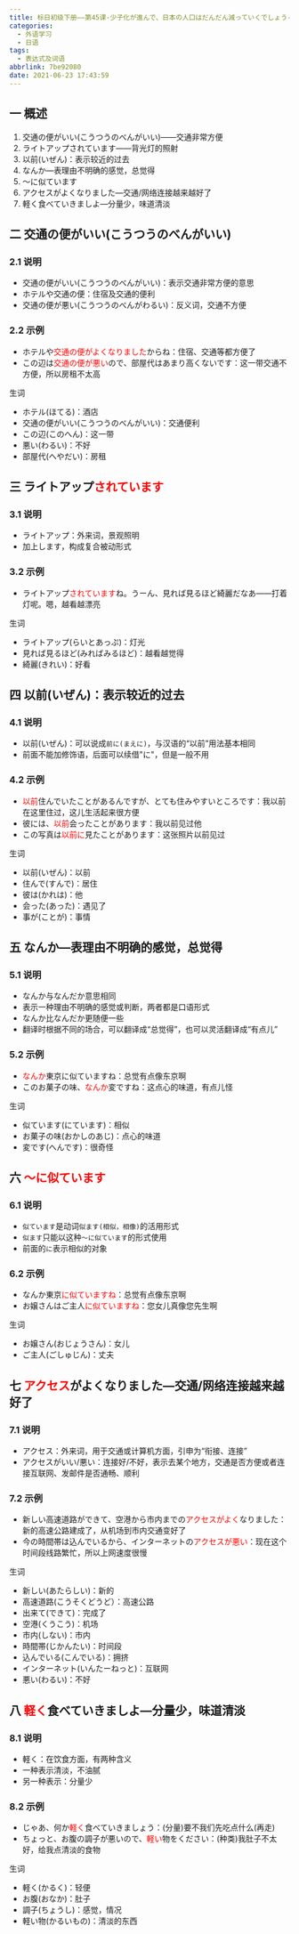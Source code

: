```yaml
---
title: 标日初级下册——第45课-少子化が進んで、日本の人口はだんだん減っていくでしょう-表达式及词语(45.3)
categories:
  - 外语学习
  - 日语
tags:
  - 表达式及词语
abbrlink: 7be92080
date: 2021-06-23 17:43:59
---
```

## 一 概述

1. 交通の便がいい(こうつうのべんがいい)——交通非常方便
2. ライトアップされています——背光灯的照射
3. 以前(いぜん)：表示较近的过去
4. なんか—表理由不明确的感觉，总觉得
5. 〜に似ています
6. アクセスがよくなりました—交通/网络连接越来越好了
7. 軽く食べていきましよ—分量少，味道清淡

<!--more-->

## 二 交通の便がいい(こうつうのべんがいい)

### 2.1 说明

* 交通の便がいい(こうつうのべんがいい)：表示交通非常方便的意思
* ホテルや交通の便：住宿及交通的便利
* 交通の便が悪い(こうつうのべんがわるい)：反义词，交通不方便

### 2.2 示例

* ホテルや<font color=red>交通の便がよくなりました</font>からね：住宿、交通等都方便了
* この辺は<font color=red>交通の便が悪い</font>ので、部屋代はあまり高くないです：这一带交通不方便，所以房租不太高

生词

* ホテル(ほてる)：酒店
* 交通の便がいい(こうつうのべんがいい)：交通便利
* この辺(このへん)：这一带
* 悪い(わるい)：不好
* 部屋代(へやだい)：房租

## 三 ライトアップ<font color=red>されています</font>

### 3.1 说明

* ライトアップ：外来词，景观照明
* 加上します，构成复合被动形式

### 3.2 示例

* ライトアップ<font color=red>されています</font>ね。うーん、見れば見るほど綺麗だなあ——打着灯呢。嗯，越看越漂亮

生词

* ライトアップ(らいとあっぷ)：灯光
* 見れば見るほど(みればみるほど)：越看越觉得
* 綺麗(きれい)：好看

## 四 以前(いぜん)：表示较近的过去

### 4.1 说明

* 以前(いぜん)：可以说成`前に(まえに)`，与汉语的“以前”用法基本相同
* 前面不能加修饰语，后面可以续借"に"，但是一般不用

### 4.2 示例

* <font color=red>以前</font>住んでいたことがあるんですが、とても住みやすいところです：我以前在这里住过，这儿生活起来很方便
* 彼には、<font color=red>以前</font>会ったことがあります：我以前见过他
* この写真は<font color=red>以前に</font>見たことがあります：这张照片以前见过

生词

* 以前(いぜん)：以前
* 住んで(すんで)：居住
* 彼は(かれは)：他
* 会った(あった)：遇见了
* 事が(ことが)：事情

## 五 なんか—表理由不明确的感觉，总觉得

### 5.1 说明

* なんか与なんだか意思相同
* 表示一种理由不明确的感觉或判断，两者都是口语形式
* なんか比なんだか更随便一些
* 翻译时根据不同的场合，可以翻译成“总觉得”，也可以灵活翻译成“有点儿”

### 5.2 示例

* <font color=red>なんか</font>東京に似ていますね：总觉有点像东京啊
* このお菓子の味、<font color=red>なんか</font>変ですね：这点心的味道，有点儿怪

生词

* 似ています(にています)：相似
* お菓子の味(おかしのあじ)：点心的味道
* 変です(へんです)：很奇怪

## 六 <font color=red>〜に似ています</font>

### 6.1 说明

* `似ています`是动词`似ます(相似，相像)`的活用形式
* `似ます`只能以这种`〜に似ています`的形式使用
* 前面的`に`表示相似的对象

### 6.2 示例

* なんか東京<font color=red>に似ていますね</font>：总觉有点像东京啊
* お嬢さんはご主人<font color=red>に似ていますね</font>：您女儿真像您先生啊

生词

* お嬢さん(おじょうさん)：女儿
* ご主人(ごしゅじん)：丈夫

## 七 <font color=red>アクセス</font>がよくなりました—交通/网络连接越来越好了

### 7.1 说明

* アクセス：外来词，用于交通或计算机方面，引申为“衔接、连接”
* アクセスがいい/悪い：连接好/不好，表示去某个地方，交通是否方便或者连接互联网、发邮件是否通畅、顺利

### 7.2 示例

* 新しい高速道路ができて、空港から市内までの<font color=red>アクセスがよく</font>なりました：新的高速公路建成了，从机场到市内交通变好了
* 今の時間帯は込んでいるから、インターネットの<font color=red>アクセスが悪い</font>：现在这个时间段线路繁忙，所以上网速度很慢

生词

* 新しい(あたらしい)：新的
* 高速道路(こうそくどうど）：高速公路
* 出来て(できて)：完成了
* 空港(くうこう)：机场
* 市内(しない)：市内
* 時間帯(じかんたい)：时间段
* 込んでいる(こんでいる)：拥挤
* インターネット(いんたーねっと)：互联网
* 悪い(わるい)：不好

## 八 <font color=red>軽く</font>食べていきましよ—分量少，味道清淡

### 8.1 说明

* 軽く：在饮食方面，有两种含义
* 一种表示清淡，不油腻
* 另一种表示：分量少

### 8.2 示例

* じゃあ、何か<font color=red>軽く</font>食べていきましょう：(分量)要不我们先吃点什么(再走)
* ちょっと、お腹の調子が悪いので、<font color=red>軽い</font>物をください：(种类)我肚子不太好，给我点清淡的食物

生词

* 軽く(かるく)：轻便
* お腹(おなか)：肚子
* 調子(ちょうし)：感觉，情况
* 軽い物(かるいもの)：清淡的东西